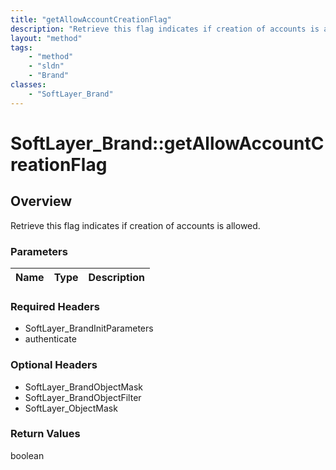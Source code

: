 ```yaml
---
title: "getAllowAccountCreationFlag"
description: "Retrieve this flag indicates if creation of accounts is allowed."
layout: "method"
tags:
    - "method"
    - "sldn"
    - "Brand"
classes:
    - "SoftLayer_Brand"
---
```

# SoftLayer_Brand::getAllowAccountCreationFlag
## Overview 
Retrieve this flag indicates if creation of accounts is allowed.

### Parameters 
|Name | Type | Description |
| --- | --- | --- |


### Required Headers
* SoftLayer_BrandInitParameters
* authenticate

### Optional Headers
* SoftLayer_BrandObjectMask
* SoftLayer_BrandObjectFilter
* SoftLayer_ObjectMask

### Return Values
boolean
